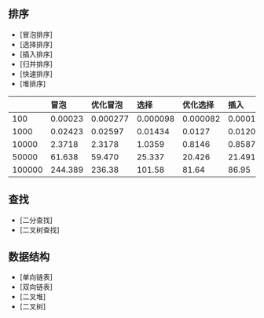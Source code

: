 ## 排序
* [冒泡排序]
* [选择排序]
* [插入排序]
* [归并排序]
* [快速排序]
* [堆排序]

||冒泡|优化冒泡|选择|优化选择|插入|归并|快排|
|:---|:---|:---|:---|:---|:---|:---|:---|
|100|0.00023|0.000277|0.000098|0.000082|0.000104|0.000192|0.00014|
|1000|0.02423|0.02597|0.01434|0.0127|0.01208|0.0026|0.0006|
|10000|2.3718|2.3178|1.0359|0.8146|0.8587|0.0222|0.01236|
|50000|61.638|59.470|25.337|20.426|21.491|0.1248|0.09279|
|100000|244.389|236.38|101.58|81.64|86.95|0.267|0.3982|
## 查找
* [二分查找]
* [二叉树查找]
## 数据结构
* [单向链表]
* [双向链表]
* [二叉堆]
* [二叉树]

